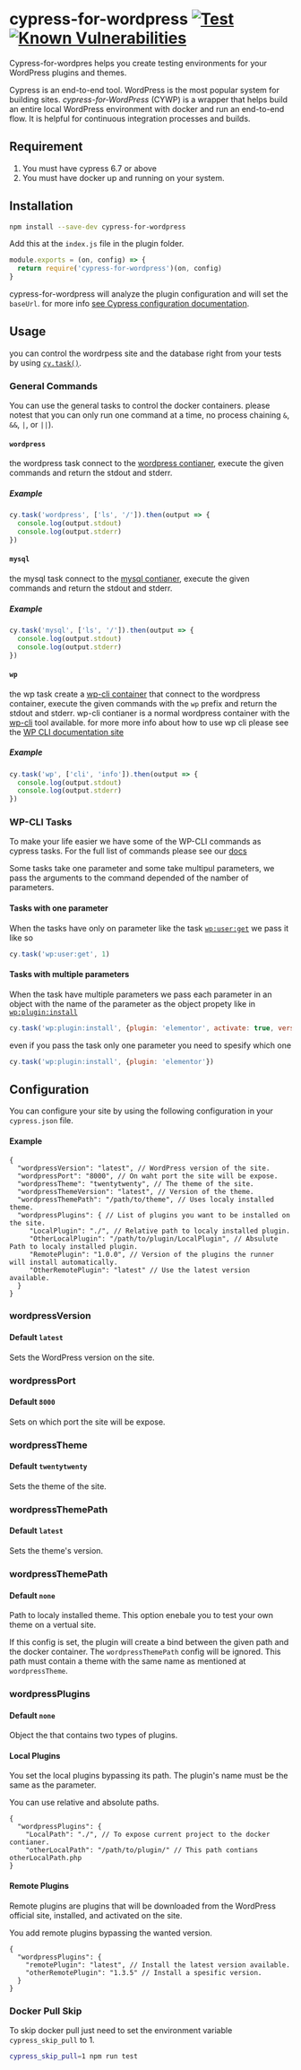# cypress-for-wordpress [![Test](https://github.com/OmriBarZik/cywp/actions/workflows/tests.yml/badge.svg?branch=main)](https://github.com/OmriBarZik/cywp/actions/workflows/tests.yml) [![Known Vulnerabilities](https://snyk.io/test/github/OmriBarZik/cywp/badge.svg)](https://snyk.io/test/github/OmriBarZik/cywp)

Cypress-for-wordpres helps you create testing environments for your WordPress plugins and themes.

Cypress is an end-to-end tool. WordPress is the most popular system for building sites. *cypress-for-WordPress* (CYWP) is a wrapper that helps build an entire local WordPress environment with docker and run an end-to-end flow. It is helpful for continuous integration processes and builds.

## Requirement

1. You must have cypress 6.7 or above
2. You must have docker up and running on your system.

## Installation

```bash
npm install --save-dev cypress-for-wordpress
```

Add this at the `index.js` file in the plugin folder.
```js
module.exports = (on, config) => {
  return require('cypress-for-wordpress')(on, config)
}
```

cypress-for-wordpress will analyze the plugin configuration and will set the `baseUrl`. for more info [see Cypress configuration documentation](https://docs.cypress.io/guides/references/configuration#Global).


## Usage 

you can control the wordrpess site and the database right from your tests by using [`cy.task()`](https://docs.cypress.io/api/commands/task).

### General Commands
You can use the general tasks to control the docker containers. please notest that you can only run one command at a time, no process chaining `&`, `&&`, `|`, or `||`).
#### `wordpress`
the wordpress task connect to the [wordpress contianer](https://hub.docker.com/_/wordpress), execute the given commands and return the stdout and stderr.
##### Example

```js
cy.task('wordpress', ['ls', '/']).then(output => {
  console.log(output.stdout)
  console.log(output.stderr)
})
```
#### `mysql`
the mysql task connect to the [mysql contianer](https://hub.docker.com/_/mysql), execute the given commands and return the stdout and stderr.
##### Example

```js
cy.task('mysql', ['ls', '/']).then(output => {
  console.log(output.stdout)
  console.log(output.stderr)
})
```

#### `wp`
the wp task create a [wp-cli container](https://hub.docker.com/_/wordpress) that connect to the wordpress container, execute the given commands with the `wp` prefix and return the stdout and stderr.
wp-cli contianer is a normal wordpress container with the [wp-cli](https://wp-cli.org/) tool available. for more more info about how to use wp cli please see the [WP CLI documentation site](https://developer.wordpress.org/cli/commands/)
##### Example

```js
cy.task('wp', ['cli', 'info']).then(output => {
  console.log(output.stdout)
  console.log(output.stderr)
})
```

### WP-CLI Tasks
To make your life easier we have some of the WP-CLI commands as cypress tasks. For the full list of commands please see our [docs](docs)

Some tasks take one parameter and some take multipul parameters, we pass the arguments to the command depended of the namber of parameters.

#### Tasks with one parameter
When the tasks have only on parameter like the task [`wp:user:get`](docs/user.md#User+get) we pass it like so
```js
cy.task('wp:user:get', 1)
```

#### Tasks with multiple parameters
When the task have multiple parameters we pass each parameter in an object with the name of the parameter as the object propety like in [`wp:plugin:install`](docs/plugin.md#Plugin+install)
```js
cy.task('wp:plugin:install', {plugin: 'elementor', activate: true, version: '2.0.0'})
```
even if you pass the task only one parameter you need to spesify which one
```js
cy.task('wp:plugin:install', {plugin: 'elementor'})
```

## Configuration

You can configure your site by using the following configuration in your `cypress.json` file.

#### Example
```jsonc
{
  "wordpressVersion": "latest", // WordPress version of the site.
  "wordpressPort": "8000", // On waht port the site will be expose.
  "wordpressTheme": "twentytwenty", // The theme of the site.
  "wordpressThemeVersion": "latest", // Version of the theme.
  "wordpressThemePath": "/path/to/theme", // Uses localy installed theme.
  "wordpressPlugins": { // List of plugins you want to be installed on the site.
     "LocalPlugin": "./", // Relative path to localy installed plugin.
     "OtherLocalPlugin": "/path/to/plugin/LocalPlugin", // Absulute Path to localy installed plugin.
     "RemotePlugin": "1.0.0", // Version of the plugins the runner will install automatically.
     "OtherRemotePlugin": "latest" // Use the latest version available.
  }
}
```
### wordpressVersion
#### Default `latest`
Sets the WordPress version on the site. 
### wordpressPort
#### Default `8000`
Sets on which port the site will be expose.
### wordpressTheme
#### Default `twentytwenty`
Sets the theme of the site.
### wordpressThemePath
#### Default `latest`
Sets the theme's version.
### wordpressThemePath
#### Default `none`
Path to localy installed theme.
This option enebale you to test your own theme on a vertual site.

If this config is set, the plugin will create a bind between the given path and the docker container. The `wordpressThemePath` config will be ignored.
This path must contain a theme with the same name as mentioned at `wordpressTheme`.
### wordpressPlugins
#### Default `none`
Object the that contains two types of plugins.
#### Local Plugins
You set the local plugins bypassing its path. The plugin's name must be the same as the parameter.

You can use relative and absolute paths.
```jsonc
{
  "wordpressPlugins": {
    "LocalPath": "./", // To expose current project to the docker contianer.
    "otherLocalPath": "/path/to/plugin/" // This path contians otherLocalPath.php
}
```

#### Remote Plugins
Remote plugins are plugins that will be downloaded from the WordPress official site, installed, and activated on the site.

You add remote plugins bypassing the wanted version.
```jsonc
{
  "wordpressPlugins": {
    "remotePlugin": "latest", // Install the latest version available. 
    "otherRemotePlugin": "1.3.5" // Install a spesific version.
  }
}
```

### Docker Pull Skip
To skip docker pull just need to set the environment variable `cypress_skip_pull` to 1.
```bash
cypress_skip_pull=1 npm run test
```
